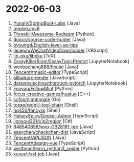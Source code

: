 # 2022-06-03

1. [YunaiV/SpringBoot-Labs](https://github.com/YunaiV/SpringBoot-Labs "一个涵盖六个专栏：Spring Boot 2.X、Spring Cloud、Spring Cloud Alibaba、Dubbo、分布式消息队列、分布式事务的仓库。希望胖友小手一抖，右上角来个 Star，感恩 1024") [Java]
2. [tmplink/ipv6](https://github.com/tmplink/ipv6 "A document about ipv6.") 
3. [Threekiii/Awesome-Redteam](https://github.com/Threekiii/Awesome-Redteam "一个红队知识仓库") [Python]
4. [doocs/source-code-hunter](https://github.com/doocs/source-code-hunter "😱 从源码层面，剖析挖掘互联网行业主流技术的底层实现原理，为广大开发者 “提升技术深度” 提供便利。目前开放 Spring 全家桶，Mybatis、Netty、Dubbo 框架，及 Redis、Tomcat 中间件等") [Java]
5. [byoungd/English-level-up-tips](https://github.com/byoungd/English-level-up-tips "An advanced guide to learn English which might benefit you a lot 🎉 . 可能是让你受益匪浅的英语进阶指南。") 
6. [lecepin/WeChatVideoDownloader](https://github.com/lecepin/WeChatVideoDownloader "超方便的微信视频号下载器") [VBScript]
7. [lib-pku/libpku](https://github.com/lib-pku/libpku "贵校课程资料民间整理") [TeX]
8. [EssayKillerBrain/EssayTopicPredict](https://github.com/EssayKillerBrain/EssayTopicPredict "高考作文题目预测模型 v1.0") [JupyterNotebook]
9. [wenbochang888/house](https://github.com/wenbochang888/house "有完整版的PDF下载。") [Java]
10. [Tencent/tmagic-editor](https://github.com/Tencent/tmagic-editor "") [TypeScript]
11. [alibaba/x-render](https://github.com/alibaba/x-render "🚴‍♀️ 阿里 - 很易用的中后台「表单 / 表格 / 图表」解决方案") [JavaScript]
12. [datawhalechina/thorough-pytorch](https://github.com/datawhalechina/thorough-pytorch "PyTorch入门教程，在线阅读地址：https://datawhalechina.github.io/thorough-pytorch/") [JupyterNotebook]
13. [Fooyao/FollowMint](https://github.com/Fooyao/FollowMint "") [Python]
14. [focus-creative-games/huatuo](https://github.com/focus-creative-games/huatuo "huatuo是一个特性完整、零成本、高性能、低内存的近乎完美的Unity全平台原生c#热更方案。 Huatuo is a fully featured, zero-cost, high-performance, low-memory solution for Unity's all-platform native c# hotfix") [C++]
15. [ccfos/nightingale](https://github.com/ccfos/nightingale "An enterprise-level cloud-native monitoring system, which can be used as drop-in replacement of Prometheus for alerting and Grafana for visualization.") [Go]
16. [tossp/redpill-tool-chain](https://github.com/tossp/redpill-tool-chain "这是一个测试项目，可能会有不可预测的事情发生（比如：毁损数据、烧毁硬件等等），请谨慎使用。") [Shell]
17. [hq450/fancyss](https://github.com/hq450/fancyss "fancyss is a project providing tools to across the GFW on asuswrt/merlin based router.") [Shell]
18. [HalseySpicy/Geeker-Admin](https://github.com/HalseySpicy/Geeker-Admin "✨✨✨ Geeker Admin，基于 Vue3.2、TypeScript、Vite2、Pinia、Element-Plus 开源的一套后台管理框架。") [TypeScript]
19. [lionsoul2014/ip2region](https://github.com/lionsoul2014/ip2region "Ip2region is a offline IP location library with accuracy rate of 99.9% and 0.0x millseconds searching performance. DB file is ONLY a few megabytes with all IP address stored. binding for Java,PHP,C,Python,Nodejs,Golang,C#,lua. Binary,B-tree,Memory searching algorithm") [C#]
20. [648540858/wvp-GB28181-pro](https://github.com/648540858/wvp-GB28181-pro "WEB VIDEO PLATFORM是一个基于GB28181-2016标准实现的网络视频平台，支持NAT穿透，支持海康、大华、宇视等品牌的IPC、NVR、DVR接入。支持国标级联，支持rtsp/rtmp等视频流转发到国标平台，支持rtsp/rtmp等推流转发到国标平台。") [Java]
21. [easychen/checkchan-dist](https://github.com/easychen/checkchan-dist "Check酱：监测网页内容变化，并发送异动到微信。亦支持http status、json和rss监测。配合自架云端，关电脑后也能运行。") [JavaScript]
22. [Tencent/APIJSON](https://github.com/Tencent/APIJSON "🚀 零代码、全功能、强安全 ORM 库，后端接口和文档零代码，前端(客户端) 定制返回 JSON 的数据和结构。 🚀 A JSON Transmission Protocol and an ORM Library for providing APIs and Docs without writing any code.") [Java]
23. [Tencent/tdesign-vue](https://github.com/Tencent/tdesign-vue "A Vue.js UI components lib for TDesign.") [TypeScript]
24. [wistbean/learn_python3_spider](https://github.com/wistbean/learn_python3_spider "python爬虫教程系列、从0到1学习python爬虫，包括浏览器抓包，手机APP抓包，如 fiddler、mitmproxy，各种爬虫涉及的模块的使用，如：requests、beautifulSoup、selenium、appium、scrapy等，以及IP代理，验证码识别，Mysql，MongoDB数据库的python使用，多线程多进程爬虫的使用，css 爬虫加密逆向破解，JS爬虫逆向，分布式爬虫，爬虫项目实战实例等") [Python]
25. [xuxueli/xxl-job](https://github.com/xuxueli/xxl-job "A distributed task scheduling framework.（分布式任务调度平台XXL-JOB）") [Java]
